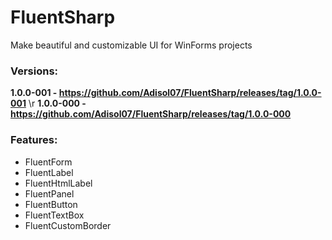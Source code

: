 # FluentSharp
Make beautiful and customizable UI for WinForms projects

### Versions:
**1.0.0-001 - https://github.com/Adisol07/FluentSharp/releases/tag/1.0.0-001** \r
**1.0.0-000 - https://github.com/Adisol07/FluentSharp/releases/tag/1.0.0-000**

### Features:
- FluentForm
- FluentLabel
- FluentHtmlLabel
- FluentPanel
- FluentButton
- FluentTextBox
- FluentCustomBorder

